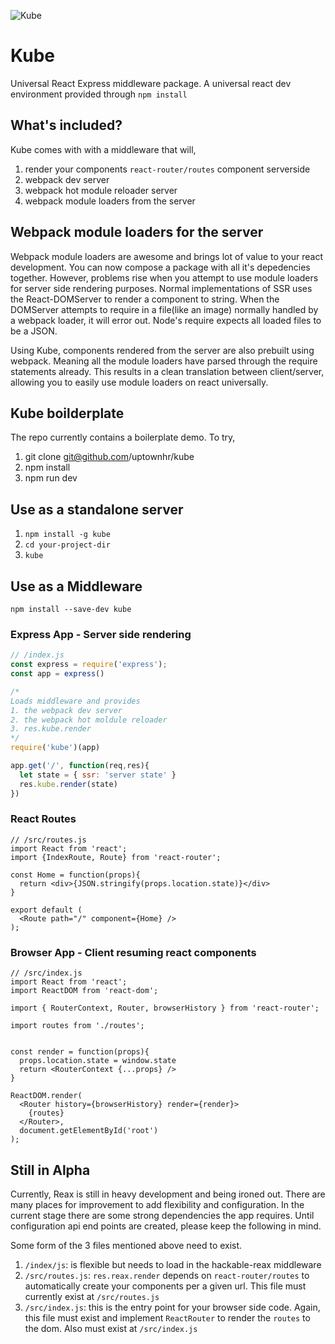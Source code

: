 ![Kube](https://cdn.rawgit.com/uptownhr/kube/master/src/containers/Home/cube.svg)

# Kube
Universal React Express middleware package. A universal react dev environment provided through `npm install`


## What's included?
Kube comes with with a middleware that will,

1. render your components `react-router/routes` component serverside
2. webpack dev server
3. webpack hot module reloader server
4. webpack module loaders from the server

## Webpack module loaders for the server
Webpack module loaders are awesome and brings lot of value to your react development. You can now compose a package with all it's depedencies together. However, problems rise when you attempt to use module loaders for server side rendering purposes. Normal implementations of SSR uses the React-DOMServer to render a component to string. When the DOMServer attempts to require in a file(like an image) normally handled by a webpack loader, it will error out. Node's require expects all loaded files to be a JSON. 
 
 Using Kube, components rendered from the server are also prebuilt using webpack. Meaning all the module loaders have parsed through the require statements already. This results in a clean translation between client/server, allowing you to easily use module loaders on react universally. 


## Kube boilderplate

The repo currently contains a boilerplate demo. To try,

1. git clone git@github.com/uptownhr/kube
2. npm install
3. npm run dev

## Use as a standalone server

1. `npm install -g kube`
2. `cd your-project-dir`
3. `kube`

## Use as a Middleware
`npm install --save-dev kube`

### Express App - Server side rendering
```js
// /index.js
const express = require('express');
const app = express()

/*
Loads middleware and provides
1. the webpack dev server
2. the webpack hot moldule reloader
3. res.kube.render
*/
require('kube')(app)

app.get('/', function(req,res){
  let state = { ssr: 'server state' }
  res.kube.render(state)
})
```

### React Routes

```
// /src/routes.js
import React from 'react';
import {IndexRoute, Route} from 'react-router';

const Home = function(props){
  return <div>{JSON.stringify(props.location.state)}</div>
}

export default (
  <Route path="/" component={Home} />
);
```

### Browser App - Client resuming react components

```
// /src/index.js
import React from 'react';
import ReactDOM from 'react-dom';

import { RouterContext, Router, browserHistory } from 'react-router';

import routes from './routes';


const render = function(props){
  props.location.state = window.state
  return <RouterContext {...props} />
}

ReactDOM.render(
  <Router history={browserHistory} render={render}>
    {routes}
  </Router>,
  document.getElementById('root')
);
```


## Still in Alpha
Currently, Reax is still in heavy development and being ironed out. There are many places for improvement to add flexibility and configuration. In the current stage there are some strong dependencies the app requires. Until configuration api end points are created, please keep the following in mind.


Some form of the 3 files mentioned above need to exist. 

1. `/index/js`: is flexible but needs to load in the hackable-reax middleware
2. `/src/routes.js`: `res.reax.render` depends on `react-router/routes` to automatically create your components per a given url. This file must currently exist at `/src/routes.js`
3. `/src/index.js`: this is the entry point for your browser side code. Again, this file must exist and implement `ReactRouter` to render the `routes` to the dom. Also must exist at `/src/index.js`
